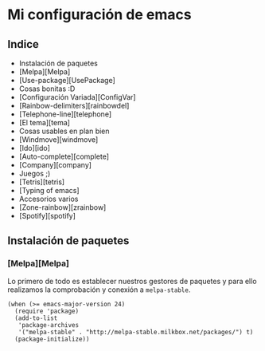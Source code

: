 # Mi configuración de emacs

## Indice
* Instalación de paquetes
* [Melpa][Melpa]
* [Use-package][UsePackage]
* Cosas bonitas :D
* [Configuración Variada][ConfigVar]
* [Rainbow-delimiters][rainbowdel]
* [Telephone-line][telephone]
* [El tema][tema]
* Cosas usables en plan bien
* [Windmove][windmove]
* [Ido][ido]
* [Auto-complete][complete]
* [Company][company]
* Juegos ;)
* [Tetris][tetris]
* [Typing of emacs]
* Accesorios varios
* [Zone-rainbow][zrainbow]
* [Spotify][spotify]


## Instalación de paquetes

### [Melpa][Melpa]
Lo primero de todo es establecer nuestros gestores de paquetes y para ello realizamos la comprobación y conexión a `melpa-stable`.
```emacs-lisp
(when (>= emacs-major-version 24)
  (require 'package)
  (add-to-list
   'package-archives
   '("melpa-stable" . "http://melpa-stable.milkbox.net/packages/") t)
  (package-initialize))
```
